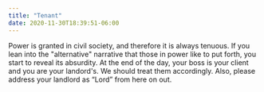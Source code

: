 ```yaml
---
title: "Tenant"
date: 2020-11-30T18:39:51-06:00
---
```

Power is granted in civil society, and therefore it is always tenuous. If you lean into the "alternative" narrative that those in power like to put forth, you start to reveal its absurdity. At the end of the day, your boss is your client and you are your landord's. We should treat them accordingly. Also, please address your landlord as “Lord” from here on out. 